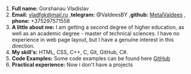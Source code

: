 1. **Full name:** Gorshanau Vladislav
2. **Email:** vladfgk@mail.ru ,**telegram:** @ValdeesBY ,**github:** [MetalValdees](https://github.com/MetalValdees) , **phone:** +375297571558  
3. **A little about me:** I am getting a second degree of higher education, as well as an academic degree - master of technical sciences. I have no experience in web page layout, but I have a genuine interest in this direction.
4. **My skill's:** HTML, CSS, C++, C, Git, GitHub, C#.
5. **Code Examples:** Some code examples can be found here [GitHub](https://github.com/MetalValdees)
6. **Practical experience:** Now i don't have a projects